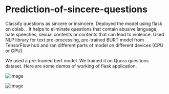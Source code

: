 # Prediction-of-sincere-questions
Classify questions as sincere or insincere. Deployed the model using flask on colab. . It helps to eliminate questions that contain abusive language, hate speeches, sexual contents or contents that can lead to violence. Used NLP library for text pre-processing, pre-trained BURT model from TensorFlow hub and ran different parts of model on different devices (CPU or GPU). 


We used a pre-trained bert model. We trained it on Quora questions dataset. Here are some demos of working of flask application.


![image](https://user-images.githubusercontent.com/65457437/126865736-5fc21258-852f-442a-9de2-04884f1f071e.png)


![image](https://user-images.githubusercontent.com/65457437/126865788-172ec341-cb6c-4325-bc59-e6b1fd1a046d.png)

